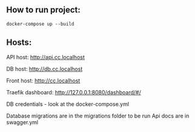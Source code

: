 
## How to run project:

```
docker-compose up --build
```

## Hosts:
API host: http://api.cc.localhost

DB host: http://db.cc.localhost

Front host: http://cc.localhost

Traefik dashboard: http://127.0.0.1:8080/dashboard/#/


DB credentials - look at the docker-compose.yml

Database migrations are in the migrations folder to be run
Api docs are in swagger.yml
